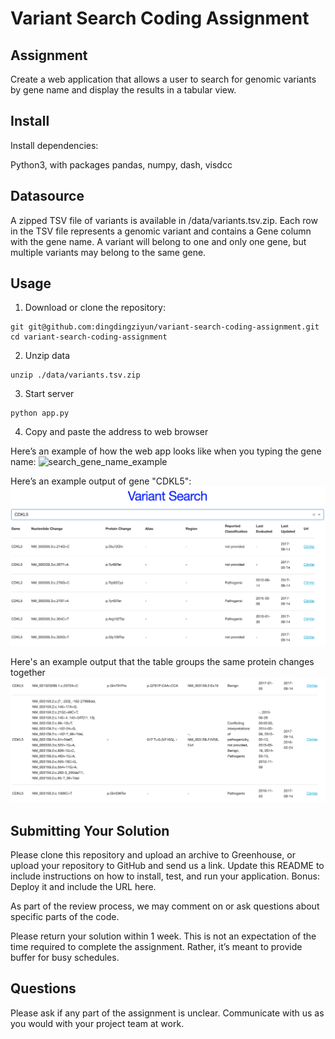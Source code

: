 # Variant Search Coding Assignment

## Assignment

Create a web application that allows a user to search for genomic variants by gene name and display the results in a tabular view.

## Install

Install dependencies:

Python3, with packages pandas, numpy, dash, visdcc


## Datasource

A zipped TSV file of variants is available in /data/variants.tsv.zip. Each row in the TSV file represents a genomic variant and contains a Gene column with the gene name. A variant will belong to one and only one gene, but multiple variants may belong to the same gene.

## Usage

1. Download or clone the repository:
```
git git@github.com:dingdingziyun/variant-search-coding-assignment.git
cd variant-search-coding-assignment
```
2. Unzip data
```
unzip ./data/variants.tsv.zip
```
3. Start server
```
python app.py
```
4. Copy and paste the address to web browser



Here’s an example of how the web app looks like when you typing the gene name:
![search_gene_name_example](./search_gene_name.png.png)

Here’s an example output of gene "CDKL5":
![CDKL5_example_output](./CDKL5_output.png)

Here's an example output that the table groups the same protein changes together
![Grouped_protein_change](./grouped_protein_change.png)

## Submitting Your Solution

Please clone this repository and upload an archive to Greenhouse, or upload your repository to GitHub and send us a link. Update this README to include instructions on how to install, test, and run your application. Bonus: Deploy it and include the URL here.

As part of the review process, we may comment on or ask questions about specific parts of the code.

Please return your solution within 1 week. This is not an expectation of the time required to complete the assignment. Rather, it’s meant to provide buffer for busy schedules.

## Questions

Please ask if any part of the assignment is unclear. Communicate with us as you would with your project team at work.

